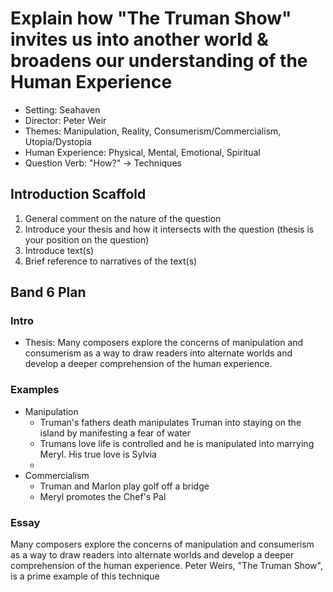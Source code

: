 # Explain how "The Truman Show" invites us into another world & broadens our understanding of the Human Experience

- Setting: Seahaven
- Director: Peter Weir
- Themes: Manipulation, Reality, Consumerism/Commercialism, Utopia/Dystopia
- Human Experience: Physical, Mental, Emotional, Spiritual
- Question Verb: "How?" -> Techniques
## Introduction Scaffold
1. General comment on the nature of the question
2. Introduce your thesis and how it intersects with the question (thesis is your position on the question)
3. Introduce text(s)
4. Brief reference to narratives of the text(s)
## Band 6 Plan
### Intro
- Thesis: Many composers explore the concerns of manipulation and consumerism as a way to draw readers into alternate worlds and develop a deeper comprehension of the human experience.
### Examples
- Manipulation
    - Truman's fathers death manipulates Truman into staying on the island by manifesting a fear of water
    - Trumans love life is controlled and he is manipulated into marrying Meryl. His true love is Sylvia
    - 
- Commercialism
    - Truman and Marlon play golf off a bridge
    - Meryl promotes the Chef's Pal
### Essay
Many composers explore the concerns of manipulation and consumerism as a way to draw readers into alternate worlds and develop a deeper comprehension of the human experience. Peter Weirs, "The Truman Show", is a prime example of this technique